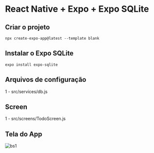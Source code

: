 # React Native + Expo + Expo SQLite

## Criar o projeto

```
npx create-expo-app@latest --template blank
```

## Instalar o Expo SQLite

```
expo install expo-sqlite
```

## Arquivos de configuração

1 - src/services/db.js

## Screen

1 - src/screens/TodoScreen.js

## Tela do App

![bs1](https://github.com/user-attachments/assets/9597df20-434b-46dc-8c70-30d512ad988b)
